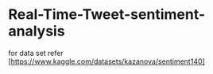 # Real-Time-Tweet-sentiment-analysis
for data set refer [https://www.kaggle.com/datasets/kazanova/sentiment140]
